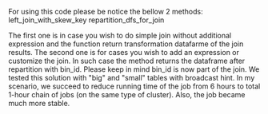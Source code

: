 For using this code please be notice the bellow 2 methods:
left_join_with_skew_key
repartition_dfs_for_join

The first one is in case you wish to do simple join without additional expression and the function return transformation datafarme of the join results.
The second one is for cases you wish to add an expression or customize the join. In such case the method returns the dataframe after repartition with bin_id. Please keep in mind bin_id is now part of the join. We tested this solution with "big" and "small" tables with broadcast hint.
In my scenario, we succeed to reduce running time of the job from 6 hours to total 1-hour chain of jobs (on the same type of cluster). Also, the job became much more stable.